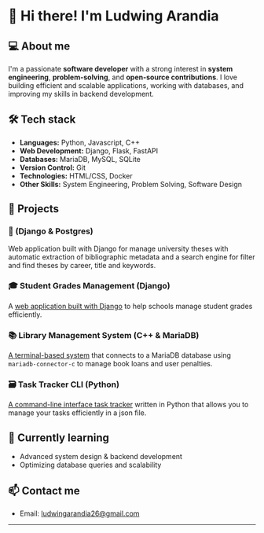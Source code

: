 # 👋 Hi there! I'm Ludwing Arandia

## 💻 About me
I'm a passionate **software developer** with a strong interest in **system engineering**, **problem-solving**, and **open-source contributions**. I love building efficient and scalable applications, working with databases, and improving my skills in backend development.

## 🛠️ Tech stack
- **Languages:** Python, Javascript, C++
- **Web Development:** Django, Flask, FastAPI  
- **Databases:** MariaDB, MySQL, SQLite 
- **Version Control:** Git
- **Technologies:** HTML/CSS, Docker
- **Other Skills:** System Engineering, Problem Solving, Software Design  

## 🚀 Projects

### 📖 (Django & Postgres)
Web application built with Django for manage university theses with automatic extraction of bibliographic metadata and a search engine for filter and find theses by career, title and keywords.

### 🎓 Student Grades Management (Django)
A [web application built with Django](https://github.com/Carlos-Romero6/Registro-de-notas) to help schools manage student grades efficiently.

### 📚 Library Management System (C++ & MariaDB)
[A terminal-based system](https://github.com/LudwingArandiaa/library-storage-system) that connects to a MariaDB database using `mariadb-connector-c` to manage book loans and user penalties.

### 🗃️ Task Tracker CLI (Python)
[A command-line interface task tracker](https://github.com/LudwingArandiaa/task-tracker-cli) written in Python that allows you to manage your tasks efficiently in a json file.

## 🌱 Currently learning
- Advanced system design & backend development  
- Optimizing database queries and scalability

## 📫 Contact me
- Email: ludwingarandia26@gmail.com  

---
